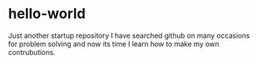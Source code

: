 # hello-world
Just another startup repository
I have searched github on many occasions for problem solving and now its time I learn how to make my own contrubutions.
